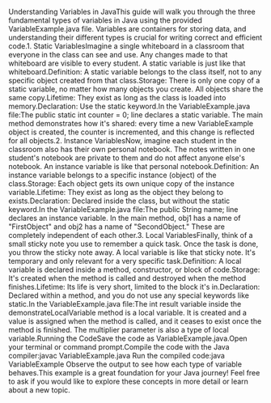 Understanding Variables in JavaThis guide will walk you through the three fundamental types of variables in Java using the provided VariableExample.java file. Variables are containers for storing data, and understanding their different types is crucial for writing correct and efficient code.1. Static VariablesImagine a single whiteboard in a classroom that everyone in the class can see and use. Any changes made to that whiteboard are visible to every student. A static variable is just like that whiteboard.Definition: A static variable belongs to the class itself, not to any specific object created from that class.Storage: There is only one copy of a static variable, no matter how many objects you create. All objects share the same copy.Lifetime: They exist as long as the class is loaded into memory.Declaration: Use the static keyword.In the VariableExample.java file:The public static int counter = 0; line declares a static variable. The main method demonstrates how it's shared: every time a new VariableExample object is created, the counter is incremented, and this change is reflected for all objects.2. Instance VariablesNow, imagine each student in the classroom also has their own personal notebook. The notes written in one student's notebook are private to them and do not affect anyone else's notebook. An instance variable is like that personal notebook.Definition: An instance variable belongs to a specific instance (object) of the class.Storage: Each object gets its own unique copy of the instance variable.Lifetime: They exist as long as the object they belong to exists.Declaration: Declared inside the class, but without the static keyword.In the VariableExample.java file:The public String name; line declares an instance variable. In the main method, obj1 has a name of "FirstObject" and obj2 has a name of "SecondObject." These are completely independent of each other.3. Local VariablesFinally, think of a small sticky note you use to remember a quick task. Once the task is done, you throw the sticky note away. A local variable is like that sticky note. It's temporary and only relevant for a very specific task.Definition: A local variable is declared inside a method, constructor, or block of code.Storage: It's created when the method is called and destroyed when the method finishes.Lifetime: Its life is very short, limited to the block it's in.Declaration: Declared within a method, and you do not use any special keywords like static.In the VariableExample.java file:The int result variable inside the demonstrateLocalVariable method is a local variable. It is created and a value is assigned when the method is called, and it ceases to exist once the method is finished. The multiplier parameter is also a type of local variable.Running the CodeSave the code as VariableExample.java.Open your terminal or command prompt.Compile the code with the Java compiler:javac VariableExample.java
Run the compiled code:java VariableExample
Observe the output to see how each type of variable behaves.This example is a great foundation for your Java journey! Feel free to ask if you would like to explore these concepts in more detail or learn about a new topic.
